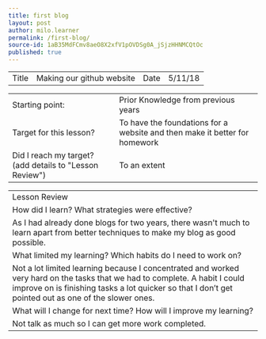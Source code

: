 ```yaml
---
title: first blog
layout: post
author: milo.learner
permalink: /first-blog/
source-id: 1aB35MdFCmv8aeO8X2xfV1pOVDSg0A_jSjzHHNMCQtOc
published: true
---
```

<table>
  <tr>
    <td>Title</td>
    <td>Making our github website</td>
    <td>Date</td>
    <td>5/11/18</td>
  </tr>
</table>


<table>
  <tr>
    <td>Starting point:</td>
    <td>Prior Knowledge from previous years</td>
  </tr>
  <tr>
    <td>Target for this lesson?</td>
    <td>To have the foundations for a website and then make it better for homework </td>
  </tr>
  <tr>
    <td>Did I reach my target? 
(add details to "Lesson Review")</td>
    <td>To an extent </td>
  </tr>
</table>


<table>
  <tr>
    <td>Lesson Review</td>
  </tr>
  <tr>
    <td>How did I learn? What strategies were effective? </td>
  </tr>
  <tr>
    <td>As I had already done blogs for two years, there wasn't much to learn apart from better techniques to make my blog as good possible.</td>
  </tr>
  <tr>
    <td>What limited my learning? Which habits do I need to work on? </td>
  </tr>
  <tr>
    <td>Not a lot limited learning because I concentrated and worked very hard on the tasks that we had to complete. A habit I could improve on is finishing tasks a lot quicker so that I don’t get pointed out as one of the slower ones.</td>
  </tr>
  <tr>
    <td>What will I change for next time? How will I improve my learning?</td>
  </tr>
  <tr>
    <td>Not talk as much so I can get more work completed.</td>
  </tr>
</table>


